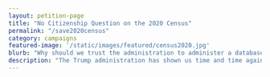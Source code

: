 ```yaml
---
layout: petition-page
title: "No Citizenship Question on the 2020 Census"
permalink: "/save2020census"
category: campaigns
featured-image: '/static/images/featured/census2020.jpg'
blurb: "Why should we trust the administration to administer a database describing who is or is not a citizen and where they live?"
description: "The Trump administration has shown us time and time again that they consider being an immigrant tantamount to being a criminal. So why should we trust the administration to administer a database describing who is or is not a citizen and where they live?"
---
```


<link href='https://actionnetwork.org/css/style-embed-v3.css' rel='stylesheet' type='text/css' /><script src='https://actionnetwork.org/widgets/v3/letter/no-citizenship-question-on-the-2020-census?format=js&source=widget'></script><div id='can-letter-area-no-citizenship-question-on-the-2020-census' style='width: 100%'><!-- this div is the target for our HTML insertion --></div>


